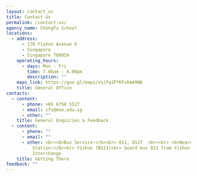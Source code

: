 ```yaml
---
layout: contact_us
title: Contact Us
permalink: /contact-us/
agency_name: Chongfu School
locations:
  - address:
      - 170 Yishun Avenue 6
      - Singapore
      - Singapore 768959
    operating_hours:
      - days: Mon - Fri
        time: 7.00am - 6.00pm
        description: ""
    maps_link: https://goo.gl/maps/xsJfq1PfKFvkmA9Q6
    title: General Office
contacts:
  - content:
      - phone: +65 6758 5527
      - email: cfs@moe.edu.sg
      - other: ""
    title: General Enquiries & Feedback
  - content:
      - phone: ""
      - email: ""
      - other: <br><b>Bus Service:</b><br> 811, 811T  <br><br> <b>Nearest MRT
          Station:</b><br> Yishun (NS13)<br> board bus 811 from Yishun
          Interchange
    title: Getting There
feedback: ""
---
```

